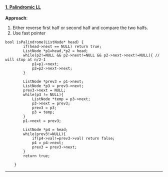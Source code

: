 #### [1. Palindromic LL](https://leetcode.com/problems/palindrome-linked-list/)
**Approach**:
1. Either reverse first half or second half and compare the two halfs.
2. Use fast pointer
```
bool isPalindrome(ListNode* head) {
        if(head->next == NULL) return true;
        ListNode *p1=head,*p2 = head;
        while(p2!=NULL && p2->next!=NULL && p2->next->next!=NULL){ // will stop at n/2-1
            p1=p1->next;
            p2=p2->next->next;
        }
        
        ListNode *prev3 = p1->next;
        ListNode *p3 = prev3->next;
        prev3->next = NULL;
        while(p3 != NULL){
            ListNode *temp = p3->next;
            p3->next = prev3;
            prev3 = p3;
            p3 = temp; 
        }
        p1->next = prev3;
        
        ListNode *p4 = head;
        while(prev3!=NULL){
            if(p4->val!=prev3->val) return false;
            p4 = p4->next;
            prev3 = prev3->next; 
        }
        return true;
        
    }
```

---

